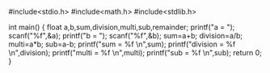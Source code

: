 #include<stdio.h>
#include<math.h>
#include<stdlib.h>

int main()
{
  float a,b,sum,division,multi,sub,remainder;
  printf("a = ");
  scanf("%f",&a);
  printf("b = ");
  scanf("%f",&b);
  sum=a+b;
  division=a/b;
  multi=a*b;
  sub=a-b;
  printf("sum = %f \n",sum);
  printf("division = %f \n",division);
  printf("multi = %f \n",multi);
  printf("sub = %f \n",sub);
return 0;
}
